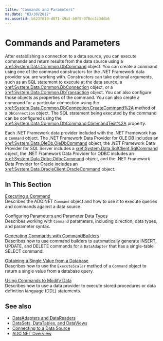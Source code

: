```yaml
---
title: "Commands and Parameters"
ms.date: "03/30/2017"
ms.assetid: b623f810-d871-49a5-b0f5-078cc3c34db6
---
```

# Commands and Parameters
After establishing a connection to a data source, you can execute commands and return results from the data source using a <xref:System.Data.Common.DbCommand> object. You can create a command using one of the command constructors for the .NET Framework data provider you are working with. Constructors can take optional arguments, such as an SQL statement to execute at the data source, a <xref:System.Data.Common.DbConnection> object, or a <xref:System.Data.Common.DbTransaction> object. You can also configure those objects as properties of the command. You can also create a command for a particular connection using the <xref:System.Data.Common.DbConnection.CreateCommand%2A> method of a `DbConnection` object. The SQL statement being executed by the command can be configured using the <xref:System.Data.Common.DbCommand.CommandText%2A> property.  
  
 Each .NET Framework data provider included with the .NET Framework has a `Command` object. The .NET Framework Data Provider for OLE DB includes an <xref:System.Data.OleDb.OleDbCommand> object, the .NET Framework Data Provider for SQL Server includes a <xref:System.Data.SqlClient.SqlCommand> object, the .NET Framework Data Provider for ODBC includes an <xref:System.Data.Odbc.OdbcCommand> object, and the .NET Framework Data Provider for Oracle includes an <xref:System.Data.OracleClient.OracleCommand> object.  
  
## In This Section  
 [Executing a Command](executing-a-command.md)  
 Describes the ADO.NET `Command` object and how to use it to execute queries and commands against a data source.  
  
 [Configuring Parameters and Parameter Data Types](configuring-parameters-and-parameter-data-types.md)  
 Describes working with `Command` parameters, including direction, data types, and parameter syntax.  
  
 [Generating Commands with CommandBuilders](generating-commands-with-commandbuilders.md)  
 Describes how to use command builders to automatically generate INSERT, UPDATE, and DELETE commands for a `DataAdapter` that has a single-table SELECT command.  
  
 [Obtaining a Single Value from a Database](obtaining-a-single-value-from-a-database.md)  
 Describes how to use the `ExecuteScalar` method of a `Command` object to return a single value from a database query.  
  
 [Using Commands to Modify Data](using-commands-to-modify-data.md)  
 Describes how to use a data provider to execute stored procedures or data definition language (DDL) statements.  
  
## See also

- [DataAdapters and DataReaders](dataadapters-and-datareaders.md)
- [DataSets, DataTables, and DataViews](./dataset-datatable-dataview/index.md)
- [Connecting to a Data Source](connecting-to-a-data-source.md)
- [ADO.NET Overview](ado-net-overview.md)
